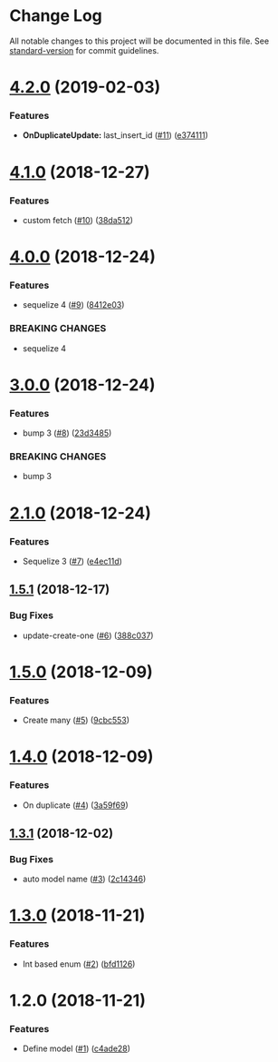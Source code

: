 # Change Log

All notable changes to this project will be documented in this file. See [standard-version](https://github.com/conventional-changelog/standard-version) for commit guidelines.

<a name="4.2.0"></a>
# [4.2.0](https://github.com/kobiburnley/modelnize/compare/v4.1.0...v4.2.0) (2019-02-03)


### Features

* **OnDuplicateUpdate:** last_insert_id ([#11](https://github.com/kobiburnley/modelnize/issues/11)) ([e374111](https://github.com/kobiburnley/modelnize/commit/e374111))



<a name="4.1.0"></a>
# [4.1.0](https://github.com/kobiburnley/modelnize/compare/v4.0.0...v4.1.0) (2018-12-27)


### Features

* custom fetch ([#10](https://github.com/kobiburnley/modelnize/issues/10)) ([38da512](https://github.com/kobiburnley/modelnize/commit/38da512))



<a name="4.0.0"></a>
# [4.0.0](https://github.com/kobiburnley/modelnize/compare/v3.0.0...v4.0.0) (2018-12-24)


### Features

* sequelize 4 ([#9](https://github.com/kobiburnley/modelnize/issues/9)) ([8412e03](https://github.com/kobiburnley/modelnize/commit/8412e03))


### BREAKING CHANGES

* sequelize 4



<a name="3.0.0"></a>
# [3.0.0](https://github.com/kobiburnley/modelnize/compare/v2.1.0...v3.0.0) (2018-12-24)


### Features

* bump 3 ([#8](https://github.com/kobiburnley/modelnize/issues/8)) ([23d3485](https://github.com/kobiburnley/modelnize/commit/23d3485))


### BREAKING CHANGES

* bump 3



<a name="2.1.0"></a>
# [2.1.0](https://github.com/kobiburnley/modelnize/compare/v1.5.1...v2.1.0) (2018-12-24)


### Features

* Sequelize 3 ([#7](https://github.com/kobiburnley/modelnize/issues/7)) ([e4ec11d](https://github.com/kobiburnley/modelnize/commit/e4ec11d))



<a name="1.5.1"></a>
## [1.5.1](https://github.com/kobiburnley/modelnize/compare/v1.5.0...v1.5.1) (2018-12-17)


### Bug Fixes

* update-create-one ([#6](https://github.com/kobiburnley/modelnize/issues/6)) ([388c037](https://github.com/kobiburnley/modelnize/commit/388c037))



<a name="1.5.0"></a>
# [1.5.0](https://github.com/kobiburnley/modelnize/compare/v1.4.0...v1.5.0) (2018-12-09)


### Features

* Create many ([#5](https://github.com/kobiburnley/modelnize/issues/5)) ([9cbc553](https://github.com/kobiburnley/modelnize/commit/9cbc553))



<a name="1.4.0"></a>
# [1.4.0](https://github.com/kobiburnley/modelnize/compare/v1.3.1...v1.4.0) (2018-12-09)


### Features

* On duplicate ([#4](https://github.com/kobiburnley/modelnize/issues/4)) ([3a59f69](https://github.com/kobiburnley/modelnize/commit/3a59f69))



<a name="1.3.1"></a>
## [1.3.1](https://github.com/kobiburnley/modelnize/compare/v1.3.0...v1.3.1) (2018-12-02)


### Bug Fixes

* auto model name ([#3](https://github.com/kobiburnley/modelnize/issues/3)) ([2c14346](https://github.com/kobiburnley/modelnize/commit/2c14346))



<a name="1.3.0"></a>
# [1.3.0](https://github.com/kobiburnley/modelnize/compare/v1.2.0...v1.3.0) (2018-11-21)


### Features

* Int based enum ([#2](https://github.com/kobiburnley/modelnize/issues/2)) ([bfd1126](https://github.com/kobiburnley/modelnize/commit/bfd1126))



<a name="1.2.0"></a>
# 1.2.0 (2018-11-21)


### Features

* Define model ([#1](https://github.com/kobiburnley/modelnize/issues/1)) ([c4ade28](https://github.com/kobiburnley/modelnize/commit/c4ade28))
